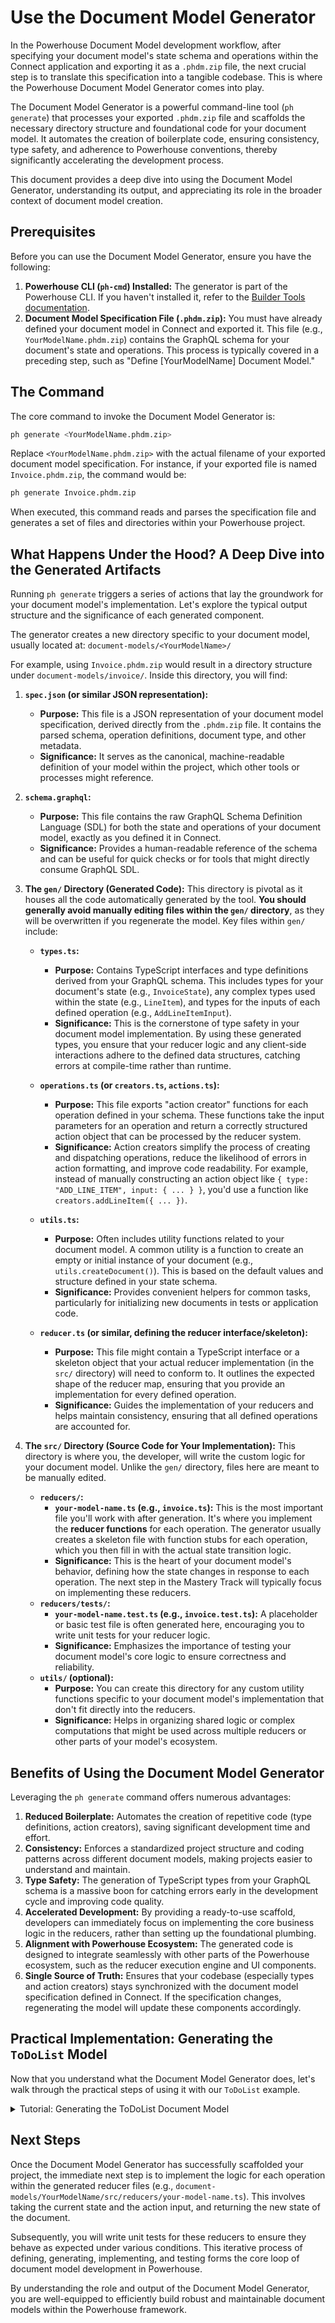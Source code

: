 # Use the Document Model Generator

In the Powerhouse Document Model development workflow, after specifying your document model's state schema and operations within the Connect application and exporting it as a `.phdm.zip` file, the next crucial step is to translate this specification into a tangible codebase. This is where the Powerhouse Document Model Generator comes into play.

The Document Model Generator is a powerful command-line tool (`ph generate`) that processes your exported `.phdm.zip` file and scaffolds the necessary directory structure and foundational code for your document model. It automates the creation of boilerplate code, ensuring consistency, type safety, and adherence to Powerhouse conventions, thereby significantly accelerating the development process.

This document provides a deep dive into using the Document Model Generator, understanding its output, and appreciating its role in the broader context of document model creation.

## Prerequisites

Before you can use the Document Model Generator, ensure you have the following:

1.  **Powerhouse CLI (`ph-cmd`) Installed:** The generator is part of the Powerhouse CLI. If you haven't installed it, refer to the [Builder Tools documentation](/academy/MasteryTrack/BuilderEnvironment/BuilderTools#installing-the-powerhouse-cli).
2.  **Document Model Specification File (`.phdm.zip`):** You must have already defined your document model in Connect and exported it. This file (e.g., `YourModelName.phdm.zip`) contains the GraphQL schema for your document's state and operations. This process is typically covered in a preceding step, such as "Define [YourModelName] Document Model."

## The Command

The core command to invoke the Document Model Generator is:

```bash
ph generate <YourModelName.phdm.zip>
```

Replace `<YourModelName.phdm.zip>` with the actual filename of your exported document model specification. For instance, if your exported file is named `Invoice.phdm.zip`, the command would be:

```bash
ph generate Invoice.phdm.zip
```

When executed, this command reads and parses the specification file and generates a set of files and directories within your Powerhouse project.

## What Happens Under the Hood? A Deep Dive into the Generated Artifacts

Running `ph generate` triggers a series of actions that lay the groundwork for your document model's implementation. Let's explore the typical output structure and the significance of each generated component.

The generator creates a new directory specific to your document model, usually located at:
`document-models/<YourModelName>/`

For example, using `Invoice.phdm.zip` would result in a directory structure under `document-models/invoice/`. Inside this directory, you will find:

1.  **`spec.json` (or similar JSON representation):**
    *   **Purpose:** This file is a JSON representation of your document model specification, derived directly from the `.phdm.zip` file. It contains the parsed schema, operation definitions, document type, and other metadata.
    *   **Significance:** It serves as the canonical, machine-readable definition of your model within the project, which other tools or processes might reference.

2.  **`schema.graphql`:**
    *   **Purpose:** This file contains the raw GraphQL Schema Definition Language (SDL) for both the state and operations of your document model, exactly as you defined it in Connect.
    *   **Significance:** Provides a human-readable reference of the schema and can be useful for quick checks or for tools that might directly consume GraphQL SDL.

3.  **The `gen/` Directory (Generated Code):**
    This directory is pivotal as it houses all the code automatically generated by the tool. **You should generally avoid manually editing files within the `gen/` directory**, as they will be overwritten if you regenerate the model.
    Key files within `gen/` include:

    *   **`types.ts`:**
        *   **Purpose:** Contains TypeScript interfaces and type definitions derived from your GraphQL schema. This includes types for your document's state (e.g., `InvoiceState`), any complex types used within the state (e.g., `LineItem`), and types for the inputs of each defined operation (e.g., `AddLineItemInput`).
        *   **Significance:** This is the cornerstone of type safety in your document model implementation. By using these generated types, you ensure that your reducer logic and any client-side interactions adhere to the defined data structures, catching errors at compile-time rather than runtime.

    *   **`operations.ts` (or `creators.ts`, `actions.ts`):**
        *   **Purpose:** This file exports "action creator" functions for each operation defined in your schema. These functions take the input parameters for an operation and return a correctly structured action object that can be processed by the reducer system.
        *   **Significance:** Action creators simplify the process of creating and dispatching operations, reduce the likelihood of errors in action formatting, and improve code readability. For example, instead of manually constructing an action object like `{ type: "ADD_LINE_ITEM", input: { ... } }`, you'd use a function like `creators.addLineItem({ ... })`.

    *   **`utils.ts`:**
        *   **Purpose:** Often includes utility functions related to your document model. A common utility is a function to create an empty or initial instance of your document (e.g., `utils.createDocument()`). This is based on the default values and structure defined in your state schema.
        *   **Significance:** Provides convenient helpers for common tasks, particularly for initializing new documents in tests or application code.

    *   **`reducer.ts` (or similar, defining the reducer interface/skeleton):**
        *   **Purpose:** This file might contain a TypeScript interface or a skeleton object that your actual reducer implementation (in the `src/` directory) will need to conform to. It outlines the expected shape of the reducer map, ensuring that you provide an implementation for every defined operation.
        *   **Significance:** Guides the implementation of your reducers and helps maintain consistency, ensuring that all defined operations are accounted for.

4.  **The `src/` Directory (Source Code for Your Implementation):**
    This directory is where you, the developer, will write the custom logic for your document model. Unlike the `gen/` directory, files here are meant to be manually edited.

    *   **`reducers/`:**
        *   **`your-model-name.ts` (e.g., `invoice.ts`):** This is the most important file you'll work with after generation. It's where you implement the **reducer functions** for each operation. The generator usually creates a skeleton file with function stubs for each operation, which you then fill in with the actual state transition logic.
        *   **Significance:** This is the heart of your document model's behavior, defining how the state changes in response to each operation. The next step in the Mastery Track will typically focus on implementing these reducers.
    *   **`reducers/tests/`:**
        *   **`your-model-name.test.ts` (e.g., `invoice.test.ts`):** A placeholder or basic test file is often generated here, encouraging you to write unit tests for your reducer logic.
        *   **Significance:** Emphasizes the importance of testing your document model's core logic to ensure correctness and reliability.
    *   **`utils/` (optional):**
        *   **Purpose:** You can create this directory for any custom utility functions specific to your document model's implementation that don't fit directly into the reducers.
        *   **Significance:** Helps in organizing shared logic or complex computations that might be used across multiple reducers or other parts of your model's ecosystem.

## Benefits of Using the Document Model Generator

Leveraging the `ph generate` command offers numerous advantages:

1.  **Reduced Boilerplate:** Automates the creation of repetitive code (type definitions, action creators), saving significant development time and effort.
2.  **Consistency:** Enforces a standardized project structure and coding patterns across different document models, making projects easier to understand and maintain.
3.  **Type Safety:** The generation of TypeScript types from your GraphQL schema is a massive boon for catching errors early in the development cycle and improving code quality.
4.  **Accelerated Development:** By providing a ready-to-use scaffold, developers can immediately focus on implementing the core business logic in the reducers, rather than setting up the foundational plumbing.
5.  **Alignment with Powerhouse Ecosystem:** The generated code is designed to integrate seamlessly with other parts of the Powerhouse ecosystem, such as the reducer execution engine and UI components.
6.  **Single Source of Truth:** Ensures that your codebase (especially types and action creators) stays synchronized with the document model specification defined in Connect. If the specification changes, regenerating the model will update these components accordingly.

## Practical Implementation: Generating the `ToDoList` Model

Now that you understand what the Document Model Generator does, let's walk through the practical steps of using it with our `ToDoList` example.

<details>
<summary>Tutorial: Generating the ToDoList Document Model</summary>

This tutorial assumes you have completed the previous steps in this Mastery Track, where you defined the state schema and operations for the `ToDoList` model in Connect and exported it.

### Prerequisites

*   **`ToDoList.phdm.zip` file**: You must have the document model specification file exported from Connect. If you do not have this file, please revisit the previous sections on specifying the state schema and operations.

### Steps

1.  **Place the Specification File in Your Project**:
    *   Navigate to the root directory of your Powerhouse project.
    *   Move or copy your `ToDoList.phdm.zip` file into this directory.

2.  **Run the Generator Command**:
    *   Open your terminal in the root directory of your Powerhouse project.
    *   Execute the `ph generate` command, pointing to your specification file:
    ```bash
    ph generate ToDoList.phdm.zip
    ```

3.  **Explore the Generated Files**:
    *   After the command completes successfully, you will find a new directory: `document-models/to-do-list/`.
    *   Take a moment to explore its contents, which will match the structure described earlier in this document:
        *   `spec.json` and `schema.graphql`: The definition of your model.
        *   `gen/`: Type-safe, generated code including `types.ts`, `operations.ts`, etc.
        *   `src/`: The skeleton for your implementation, most importantly `src/reducers/to-do-list.ts`, which will contain empty functions for `addTodoItemOperation`, `updateTodoItemOperation`, and `deleteTodoItemOperation`, ready for you to implement.

With these files generated, you have successfully scaffolded your document model. The project is now set up for you to implement the core business logic.

</details>

## Next Steps

Once the Document Model Generator has successfully scaffolded your project, the immediate next step is to implement the logic for each operation within the generated reducer files (e.g., `document-models/YourModelName/src/reducers/your-model-name.ts`). This involves taking the current state and the action input, and returning the new state of the document.

Subsequently, you will write unit tests for these reducers to ensure they behave as expected under various conditions. This iterative process of defining, generating, implementing, and testing forms the core loop of document model development in Powerhouse.

By understanding the role and output of the Document Model Generator, you are well-equipped to efficiently build robust and maintainable document models within the Powerhouse framework.
